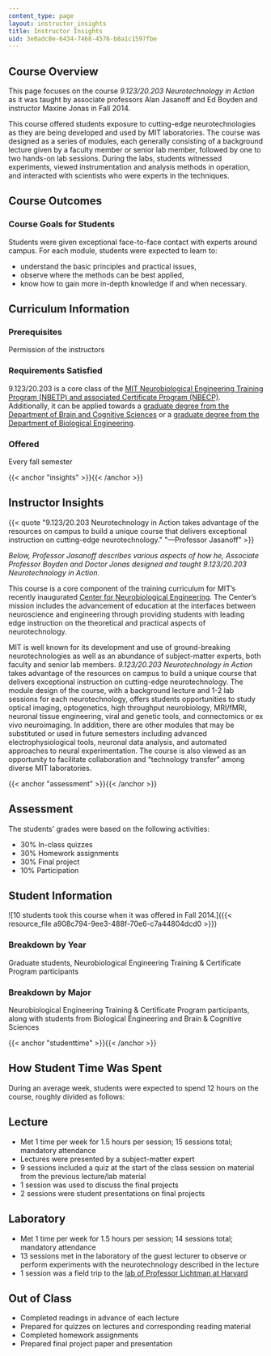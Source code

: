 ```yaml
---
content_type: page
layout: instructor_insights
title: Instructor Insights
uid: 3e0adc8e-6434-7468-4576-b8a1c1597fbe
---
```


Course Overview
---------------

This page focuses on the course _9.123/20.203 Neurotechnology in Action_ as it was taught by associate professors Alan Jasanoff and Ed Boyden and instructor Maxine Jonas in Fall 2014.

This course offered students exposure to cutting-edge neurotechnologies as they are being developed and used by MIT laboratories. The course was designed as a series of modules, each generally consisting of a background lecture given by a faculty member or senior lab member, followed by one to two hands-on lab sessions. During the labs, students witnessed experiments, viewed instrumentation and analysis methods in operation, and interacted with scientists who were experts in the techniques.

Course Outcomes
---------------

### Course Goals for Students

Students were given exceptional face-to-face contact with experts around campus. For each module, students were expected to learn to:

*   understand the basic principles and practical issues,
*   observe where the methods can be best applied,
*   know how to gain more in-depth knowledge if and when necessary.

Curriculum Information
----------------------

### Prerequisites

Permission of the instructors

### Requirements Satisfied

9.123/20.203 is a core class of the [MIT Neurobiological Engineering Training Program (NBETP) and associated Certificate Program (NBECP)](http://web.mit.edu/cnbe/training.html). Additionally, it can be applied towards a [graduate degree from the Department of Brain and Cognitive Sciences](https://bcs.mit.edu/academic-program/graduate-program) or a [graduate degree from the Department of Biological Engineering](http://be.mit.edu/academic-programs/current-graduate).

### Offered

Every fall semester

{{< anchor "insights" >}}{{< /anchor >}}

Instructor Insights
-------------------

{{< quote "9.123/20.203 Neurotechnology in Action takes advantage of the resources on campus to build a unique course that delivers exceptional instruction on cutting-edge neurotechnology." "—Professor Jasanoff" >}}

_Below, Professor Jasanoff describes various aspects of how he, Associate Professor Boyden and Doctor Jonas designed and taught _9.123/20.203 Neurotechnology in Action_._

This course is a core component of the training curriculum for MIT’s recently inaugurated [Center for Neurobiological Engineering](http://web.mit.edu/cnbe/). The Center’s mission includes the advancement of education at the interfaces between neuroscience and engineering through providing students with leading edge instruction on the theoretical and practical aspects of neurotechnology.

MIT is well known for its development and use of ground-breaking neurotechnologies as well as an abundance of subject-matter experts, both faculty and senior lab members. _9.123/20.203 Neurotechnology in Action_ takes advantage of the resources on campus to build a unique course that delivers exceptional instruction on cutting-edge neurotechnology. The module design of the course, with a background lecture and 1-2 lab sessions for each neurotechnology, offers students opportunities to study optical imaging, optogenetics, high throughput neurobiology, MRI/fMRI, neuronal tissue engineering, viral and genetic tools, and connectomics or ex vivo neuroimaging. In addition, there are other modules that may be substituted or used in future semesters including advanced electrophysiological tools, neuronal data analysis, and automated approaches to neural experimentation. The course is also viewed as an opportunity to facilitate collaboration and “technology transfer” among diverse MIT laboratories.

{{< anchor "assessment" >}}{{< /anchor >}}

Assessment
----------

The students' grades were based on the following activities:

- 30% In-class quizzes
- 30% Homework assignments
- 30% Final project
- 10% Participation

Student Information
-------------------

![10 students took this course when it was offered in Fall 2014.]({{< resource_file a908c794-9ee3-488f-70e6-c7a44804dcd0 >}})

### Breakdown by Year

Graduate students, Neurobiological Engineering Training & Certificate Program participants 

### Breakdown by Major

Neurobiological Engineering Training & Certificate Program participants, along with students from Biological Engineering and Brain & Cognitive Sciences

{{< anchor "studenttime" >}}{{< /anchor >}}

How Student Time Was Spent
--------------------------

During an average week, students were expected to spend 12 hours on the course, roughly divided as follows:

Lecture
-------

*   Met 1 time per week for 1.5 hours per session; 15 sessions total; mandatory attendance
*   Lectures were presented by a subject-matter expert
*   9 sessions included a quiz at the start of the class session on material from the previous lecture/lab material
*   1 session was used to discuss the final projects
*   2 sessions were student presentations on final projects

Laboratory
----------

*   Met 1 time per week for 1.5 hours per session; 14 sessions total; mandatory attendance
*   13 sessions met in the laboratory of the guest lecturer to observe or perform experiments with the neurotechnology described in the lecture
*   1 session was a field trip to the [lab of Professor Lichtman at Harvard](http://lichtmanlab.fas.harvard.edu/)

Out of Class
------------

*   Completed readings in advance of each lecture
*   Prepared for quizzes on lectures and corresponding reading material
*   Completed homework assignments
*   Prepared final project paper and presentation